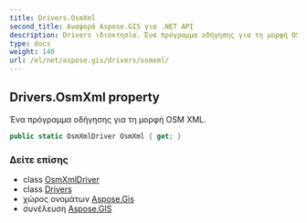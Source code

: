 ```yaml
---
title: Drivers.OsmXml
second_title: Αναφορά Aspose.GIS για .NET API
description: Drivers ιδιοκτησία. Ένα πρόγραμμα οδήγησης για τη μορφή OSM XML.
type: docs
weight: 140
url: /el/net/aspose.gis/drivers/osmxml/
---
```

## Drivers.OsmXml property

Ένα πρόγραμμα οδήγησης για τη μορφή OSM XML.

```csharp
public static OsmXmlDriver OsmXml { get; }
```

### Δείτε επίσης

* class [OsmXmlDriver](../../../aspose.gis.formats.osmxml/osmxmldriver/)
* class [Drivers](../)
* χώρος ονομάτων [Aspose.Gis](../../drivers/)
* συνέλευση [Aspose.GIS](../../../)


